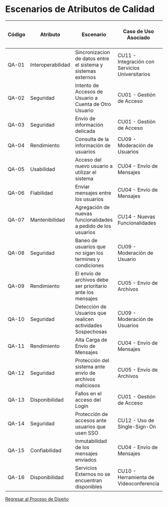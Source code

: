 # Escenarios de Atributos de Calidad

| Código | Atributo          | Escenario                                                     | Caso de Uso Asociado                            | Código de Escenario ([QAW](<(../../6.%20Workshop%20de%20Atributos%20de%20Calidad%20-%20QAW/04.%20Refinamiento.md)>)) |
| ------ | ----------------- | ------------------------------------------------------------- | ----------------------------------------------- | -------------------------------------------------------------------------------------------------------------------- |
| QA-01  | Interoperabilidad | Sincronizacion de datos entre el sistema y sistemas externos  | CU11 - Integración con Servicios Universitarios | ESC-02                                                                                                               |
| QA-02  | Seguridad         | Intento de Accesos de Usuario a Cuenta de Otro Usuario        | CU01 - Gestión de Acceso                        | ESC-04                                                                                                               |
| QA-03  | Seguridad         | Envío de información delicada                                 | CU01 - Gestión de Acceso                        | ESC-06                                                                                                               |
| QA-04  | Rendimiento       | Consulta de la información de usuarios                        | CU09 - Moderación de Usuarios                   | ESC-09                                                                                                               |
| QA-05  | Usabilidad        | Acceso del nuevo usuario a utilizar el sistema                | CU04 - Envío de Mensajes                        | ESC-10                                                                                                               |
| QA-06  | Fiabilidad        | Enviar mensajes entre los usuarios                            | CU04 - Envío de Mensajes                        | ESC-13                                                                                                               |
| QA-07  | Mantenibilidad    | Agregación de nuevas funcionalidades a pedido de los usuarios | CU14 - Nuevas Funcionalidades                   | ESC-15                                                                                                               |
| QA-08  | Seguridad         | Baneo de usuarios que no sigan los termines y condiciones     | CU09 - Moderación de Usuario                    | ESC-17                                                                                                               |
| QA-09  | Rendimiento       | El envío de archivos debe ser prioritario ante los mensajes   | CU05 - Envío de Archivos                        | ESC-18                                                                                                               |
| QA-10  | Seguridad         | Detección de Usuarios que realicen actividades Sospechosas    | CU09 - Moderación de Usuarios                   | ESC-19                                                                                                               |
| QA-11  | Rendimiento       | Alta Carga de Envío de Mensajes                               | CU04 - Envío de Mensajes                        | ESC-20                                                                                                               |
| QA-12  | Seguridad         | Protección del sistema ante envío de archivos maliciosos      | CU05 - Envío de Archivos                        | ESC-22                                                                                                               |
| QA-13  | Disponibilidad    | Fallos en el acceso del Login                                 | CU01 - Gestión de Acceso                        | ESC-23                                                                                                               |
| QA-14  | Seguridad         | Protección de accesos ante usuarios que usen SSO              | CU12 - Uso de Single-Sign-On                    | ESC-25                                                                                                               |
| QA-15  | Confiabilidad     | Inmutabilidad de los mensajes enviados                        | CU04 - Envío de Mensajes                        | ESC-27                                                                                                               |
| QA-16  | Disponibilidad    | Servicios Externos no se encuentran disponibles               | CU10 - Herramienta de Videoconferencia          | ESC-28                                                                                                               |

[Regresar al Proceso de Diseño](../ProcesoDeDiseño.md)
